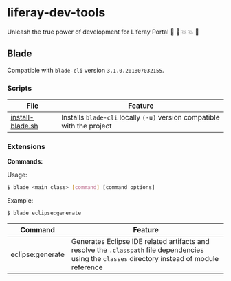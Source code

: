 # liferay-dev-tools

Unleash the true power of development for Liferay Portal :muscle: :punch: :boom: :boom: :metal:

## Blade

Compatible with `blade-cli` version `3.1.0.201807032155`.


### Scripts

| File | Feature |
| -----| ------- |
| [install-blade.sh](https://github.com/lmarqs/liferay-dev-tools/blob/master/modules/blade/install-blade.sh) | Installs `blade-cli` locally `(-u)` version compatible with the project |

### Extensions

**Commands:**

Usage:

```.sh
$ blade <main class> [command] [command options]
```

Example:

```.sh
$ blade eclipse:generate
```

| Command                | Feature   |
| ---------------------- | --------- |
| eclipse:generate       | Generates Eclipse IDE related artifacts and resolve the `.classpath` file dependencies using the `classes` directory instead of module reference |

